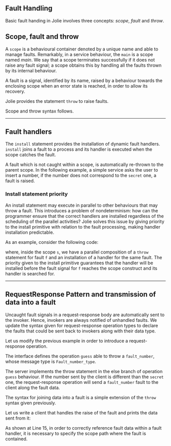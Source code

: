 ## Fault Handling

Basic fault handing in Jolie involves three concepts: *scope*, *fault* and *throw*.

## Scope, fault and throw

A `scope` is a behavioural container denoted by a unique name and able to manage faults. Remarkably, in a service behaviour, the `main` is a scope named *main*. We say that a scope terminates successfully if it does not raise any fault signal; a scope obtains this by handling all the faults thrown by its internal behaviour.

A fault is a signal, identified by its name, raised by a behaviour towards the enclosing scope when an error state is reached, in order to allow its recovery.

Jolie provides the statement `throw` to raise faults.

Scope and throw syntax follows.

<div class="syntax" src="syntax_basics_1.ol"></div>

---

## Fault handlers

The `install` statement provides the installation of dynamic fault handlers. `install` joins a fault to a process and its handler is executed when the scope catches the fault.

<div class="syntax" src="syntax_basics_2.ol"></div>

A fault which is not caught within a scope, is automatically re-thrown to the parent scope. In the following example, a simple service asks the user to insert a number, if the number does not correspond to the `secret` one, a fault is raised.

<div class="code" src="basics_1.ol"></div>

### Install statement priority

An install statement may execute in parallel to other behaviours that may throw a fault. This introduces a problem of nondeterminism: how can the programmer ensure that the correct handlers are installed regardless of the scheduling of the parallel activities? Jolie solves this issue by giving priority to the install primitive with relation to the fault processing, making handler installation predictable.

As an example, consider the following code:

<div class="code" src="basics_5.ol"></div>

where, inside the scope `s`, we have a parallel composition of a `throw` statement for fault `f` and an installation of a handler for the same fault. The priority given to the install primitive guarantees that the handler will be installed before the fault signal for `f` reaches the scope construct and its handler is searched for.

---

## RequestResponse Pattern and transmission of data into a fault

Uncaught fault signals in a request-response body are automatically sent to the invoker. Hence, invokers are always notified of unhandled faults. We update the syntax given for request-response operation types to declare the faults that could be sent back to invokers along with their data type.

<div class="syntax" src="syntax_basics_3.ol"></div>

Let us modify the previous example in order to introduce a request-response operation.

<div class="code" src="basics_2.ol"></div>

The interface defines the operation `guess` able to throw a `fault_number`, whose message type is `Fault_number_type`.

<div class="code" src="basics_3.ol"></div>

The server implements the throw statement in the else branch of operation `guess` behaviour. If the number sent by the client is different than the `secret` one, the request-response operation will send a `fault_number` fault to the client along the fault data.

The syntax for joining data into a fault is a simple extension of the `throw` syntax given previously.

<div class="syntax" src="syntax_basics_4.ol"></div>

Let us write a client that handles the raise of the fault and prints the data sent from it:

<div class="code" src="basics_4.ol"></div>
 
As shown at Line 15, in order to correctly reference fault data within a fault handler, it is necessary to specify the scope path where the fault is contained.